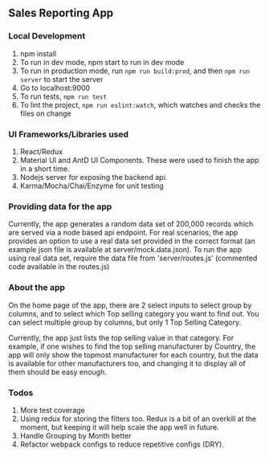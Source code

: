 ## Sales Reporting App

### Local Development
1. npm install
2. To run in dev mode, npm start to run in dev mode
3. To run in production mode, run `npm run build:prod`, and then `npm run server` to start the server
4. Go to localhost:9000 
5. To run tests, `npm run test`
6. To lint the project, `npm run eslint:watch`, which watches and checks the files on change

### UI Frameworks/Libraries used
1. React/Redux
2. Material UI and AntD UI Components. These were used to finish the app in a short time.
3. Nodejs server for exposing the backend api. 
4. Karma/Mocha/Chai/Enzyme for unit testing

### Providing data for the app
Currently, the app generates a random data set of 200,000 records which are served via a node based api endpoint. 
For real scenarios, the app provides an option to use a real data set provided in the correct format (an example json file is available at server/mock.data.json).
To run the app using real data set, require the data file from 'server/routes.js' (commented code available in the routes.js)  

### About the app
On the home page of the app, there are 2 select inputs to select group by columns, and to select which Top selling category you want to find out. You can select multiple group by columns, but only 1 Top Selling Category.

Currently, the app just lists the top selling value in that category. For example, if one wishes to find the top selling manufacturer by Country, the app will only show the topmost manufacturer for each country, but the data is available for other manufacturers too, and changing it to display all of them should be easy enough.

### Todos
1. More test coverage
2. Using redux for storing the filters too. Redux is a bit of an overkill at the moment, but keeping it will help scale the app well in future.
3. Handle Grouping by Month better
4. Refactor webpack configs to reduce repetitive configs (DRY).

